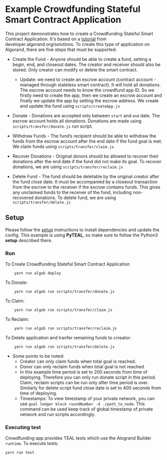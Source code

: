 # Example Crowdfunding Stateful Smart Contract Application

This project demonstrates how to create a Crowdfunding Stateful Smart Contract Application. It's based on a [tutorial](https://developer.algorand.org/solutions/example-crowdfunding-stateful-smart-contract-application/) from developer.algorand.org/solutions.
To create this type of application on Algorand, there are five steps that must be supported:

- Create the Fund - Anyone should be able to create a fund, setting a begin, end, and closeout dates. The creator and receiver should also be stored. Only creator can modify or delete the smart contract.
    - Update: we need to create an escrow account (contract account - managed through stateless smart contract). It will hold all donations. The escrow account needs to know the crowdfund app ID. So we firstly need to create the app, then we create an escrow account and finally we update the app by setting the escrow address.
We create and update the fund using `scripts/createApp.js`

- Donate - Donations are accepted only between `start` and `end` date. The escrow account holds all donations.
Donations are made using `scripts/transfer/donate.js` _run_ script.

- Withdraw Funds - The fund’s recipient should be able to withdraw the funds from the escrow account after the end date if the fund goal is met.
We claim funds using `scripts/transfer/claim.js`.

- Recover Donations - Original donors should be allowed to recover their donations after the end date if the fund did not make its goal.
To recover donations, we are using `scripts/transfer/reclaim.js`

- Delete Fund - The fund should be deletable by the original creator after the fund close date. It must be accompanied by a closeout transaction from the escrow to the receiver if the escrow contains funds. This gives any unclaimed funds to the receiver of the fund, including non-recovered donations.
To delete fund, we are using `scripts/transfer/delete.js`

## Setup

Please follow the [setup](../README.md) instructions to install dependencies and update the config.
This example is using **PyTEAL**, so make sure to follow the Python3 **setup** described there.

### Run

To Create Crowdfunding Stateful Smart Contract Application

        yarn run algob deploy

To Donate:

        yarn run algob run scripts/transfer/donate.js

To Claim:

        yarn run algob run scripts/transfer/claim.js

To Reclaim:

        yarn run algob run scripts/transfer/reclaim.js

To Delete application and tranfer remaining funds to crreator:

        yarn run algob run scripts/transfer/delete.js

- Some points to be noted:
    - Creator can only claim funds when total goal is reached.
    - Donor can only reclaim funds when total goal is not reached.
    - In this example time period is set to 200 seconds from time of deploying. Therefore you can only run donate script in this period. Claim, reclaim scripts can be run only after time period is over. Similarly for delete script fund close date is set to 400 seconds from time of deploying.
    - Timestamps: To view timestamp of your private network, you can use `goal ledger block roundNumber -d ./path_to_node`. This command can be used keep track of global timestamp of private network and run scripts accordingly.

### Executing test

Crowdfunding app provides TEAL tests which use the Alogrand Builder `runtime`. To execute tests:

    yarn run test

